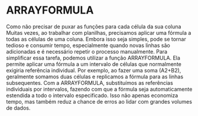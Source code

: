 # ARRAYFORMULA
Como não precisar de puxar as funções para cada célula da sua coluna
Muitas vezes, ao trabalhar com planilhas, precisamos aplicar uma fórmula a todas as células de uma coluna. Embora isso seja simples, pode se tornar tedioso e consumir tempo, especialmente quando novas linhas são adicionadas e é necessário repetir o processo manualmente.
Para simplificar essa tarefa, podemos utilizar a função ARRAYFORMULA. Ela permite aplicar uma fórmula a um intervalo de células que normalmente exigiria referência individual. Por exemplo, ao fazer uma soma (A2+B2), geralmente somamos duas células e replicamos a fórmula para as linhas subsequentes. Com a ARRAYFORMULA, substituímos as referências individuais por intervalos, fazendo com que a fórmula seja automaticamente estendida a todo o intervalo especificado.
Isso não apenas economiza tempo, mas também reduz a chance de erros ao lidar com grandes volumes de dados.
